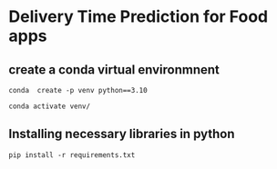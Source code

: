 # Delivery Time Prediction for Food apps


## create a conda  virtual environmnent

```
conda  create -p venv python==3.10

conda activate venv/

```
## Installing necessary libraries in python

```
pip install -r requirements.txt

```
